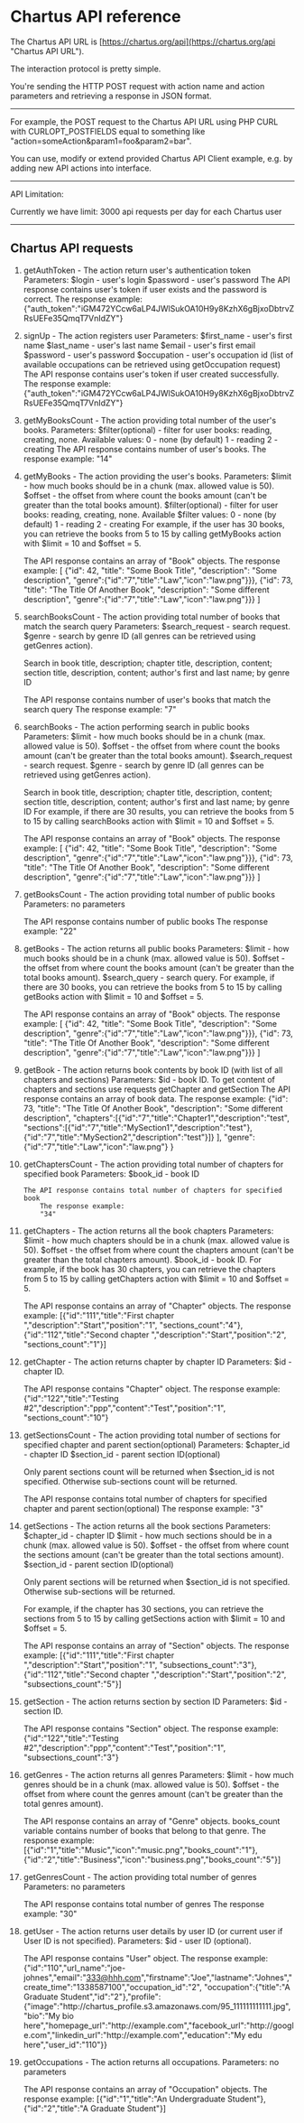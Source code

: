 # Chartus API reference #

The Chartus API URL is [https://chartus.org/api](https://chartus.org/api "Chartus API URL").

The interaction protocol is pretty simple.

You're sending the HTTP POST request with action name and action parameters and retrieving a response in JSON format.

----------

For example, the POST request to the Chartus API URL using PHP CURL with CURLOPT_POSTFIELDS equal to something like "action=someAction&param1=foo&param2=bar".

You can use, modify or extend provided Chartus API Client example, e.g. by adding new API actions into interface.

----------

API Limitation:

Currently we have limit: 3000 api requests per day for each Chartus user

----------

## Chartus API requests ##

1. getAuthToken - The action return user's authentication token
    Parameters:
        $login - user's login
        $password - user's password
    The API response contains user's token if user exists and the password is correct.
        The response example:
    {"auth_token":"iGM472YCcw6aLP4JWlSukOA10H9y8KzhX6gBjxoDbtrvZRsUEFe35QmqT7VnIdZY"}

2. signUp - The action registers user
    Parameters:
        $first_name - user's first name
        $last_name - user's last name
        $email - user's first email
        $password - user's password
        $occupation - user's occupation id (list of available occupations can be retrieved
            using getOccupation request)
    The API response contains user's token if user created successfully.
        The response example:
    {"auth_token":"iGM472YCcw6aLP4JWlSukOA10H9y8KzhX6gBjxoDbtrvZRsUEFe35QmqT7VnIdZY"}

3. getMyBooksCount - The action providing total number of the user's books.
    Parameters:
        $filter(optional) - filter for user books: reading, creating, none.
            Available values:
                0 - none (by default)
                1 - reading
                2 - creating
    The API response contains number of user's books.
        The response example:
        "14"

4. getMyBooks - The action providing the user's books.
	Parameters:
		$limit - how much books should be in a chunk (max. allowed value is 50).
		$offset - the offset from where count the books amount
			(can't be greater than the total books amount).
	    $filter(optional) - filter for user books: reading, creating, none.
            Available $filter values:
                0 - none (by default)
                1 - reading
                2 - creating
	For example, if the user has 30 books, you can retrieve the books from 5 to 15 by calling
	getMyBooks action with $limit = 10 and $offset = 5.

    The API response contains an array of "Book" objects.
        The response example:
        [
            {"id": 42, "title": "Some Book Title", "description": "Some description",
                "genre":{"id":"7","title":"Law","icon":"law.png"}}},
            {"id": 73, "title": "The Title Of Another Book", "description": "Some different description",
                "genre":{"id":"7","title":"Law","icon":"law.png"}}}
        ]

5. searchBooksCount - The action providing total number of books that match the search query
	Parameters:
	    $search_request - search request.
        $genre - search by genre ID (all genres can be retrieved using getGenres action).

	Search in book title, description; chapter title, description, content;
    section title, description, content; author's first and last name; by genre ID

    The API response contains number of user's books that match the search query
        The response example:
        "7"

6. searchBooks - The action performing search in public books
	Parameters:
		$limit - how much books should be in a chunk (max. allowed value is 50).
		$offset - the offset from where count the books amount
			(can't be greater than the total books amount).
	    $search_request - search request.
	    $genre - search by genre ID (all genres can be retrieved using getGenres action).

	Search in book title, description; chapter title, description, content;
    section title, description, content; author's first and last name; by genre ID
	For example, if there are 30 results, you can retrieve the books from 5 to 15 by calling
	searchBooks action with $limit = 10 and $offset = 5.

    The API response contains an array of "Book" objects.
        The response example:
        [
            {"id": 42, "title": "Some Book Title", "description": "Some description",
                "genre":{"id":"7","title":"Law","icon":"law.png"}}},
            {"id": 73, "title": "The Title Of Another Book", "description": "Some different description",
                "genre":{"id":"7","title":"Law","icon":"law.png"}}}
        ]

7. getBooksCount - The action providing total number of public books
	Parameters:
	    no parameters

    The API response contains number of public books
        The response example:
        "22"

8. getBooks - The action returns all public books
	Parameters:
		$limit - how much books should be in a chunk (max. allowed value is 50).
		$offset - the offset from where count the books amount
			(can't be greater than the total books amount).
	    $search_query - search query.
	For example, if there are 30 books, you can retrieve the books from 5 to 15 by calling
	getBooks action with $limit = 10 and $offset = 5.

    The API response contains an array of "Book" objects.
        The response example:
        [
            {"id": 42, "title": "Some Book Title", "description": "Some description",
                "genre":{"id":"7","title":"Law","icon":"law.png"}}},
            {"id": 73, "title": "The Title Of Another Book", "description": "Some different description",
                "genre":{"id":"7","title":"Law","icon":"law.png"}}}
        ]

9. getBook - The action returns book contents by book ID (with list of all chapters and sections)
	Parameters:
	    $id - book ID.
	To get content of chapters and sections use requests getChapter and getSection
    The API response contains an array of book data.
        The response example:
        {"id": 73, "title": "The Title Of Another Book", "description": "Some different description",
            "chapters":[{"id":"7","title":"Chapter1","description":"test",
                "sections":[{"id":"7","title":"MySection1","description":"test"},
                            {"id":"7","title":"MySection2","description":"test"}]}
            ],
            "genre":{"id":"7","title":"Law","icon":"law.png"}
        }

10. getChaptersCount - The action providing total number of chapters for specified book
    Parameters:
        $book_id - book ID

        The API response contains total number of chapters for specified book
            The response example:
            "34"

11. getChapters - The action returns all the book chapters
    Parameters:
        $limit - how much chapters should be in a chunk (max. allowed value is 50).
        $offset - the offset from where count the chapters amount
            (can't be greater than the total chapters amount).
        $book_id - book ID.
    For example, if the book has 30 chapters, you can retrieve the chapters from 5 to 15 by calling
    getChapters action with $limit = 10 and $offset = 5.

    The API response contains an array of "Chapter" objects.
        The response example:
        [{"id":"111","title":"First chapter ","description":"Start","position":"1", "sections_count":"4"},
         {"id":"112","title":"Second chapter ","description":"Start","position":"2", "sections_count":"1"}]

12. getChapter - The action returns chapter by chapter ID
    Parameters:
        $id - chapter ID.

    The API response contains "Chapter" object.
        The response example:
        {"id":"122","title":"Testing #2","description":"ppp","content":"Test","position":"1", "sections_count":"10"}

13. getSectionsCount - The action providing total number of sections for specified chapter and parent section(optional)
    Parameters:
        $chapter_id - chapter ID
        $section_id - parent section ID(optional)

    Only parent sections count will be returned when $section_id is not specified.
    Otherwise sub-sections count will be returned.

    The API response contains total number of chapters for specified chapter and parent section(optional)
            The response example:
            "3"

14. getSections - The action returns all the book sections
    Parameters:
        $chapter_id - chapter ID
        $limit - how much sections should be in a chunk (max. allowed value is 50).
        $offset - the offset from where count the sections amount
            (can't be greater than the total sections amount).
        $section_id - parent section ID(optional)

    Only parent sections will be returned when $section_id is not specified.
    Otherwise sub-sections will be returned.

    For example, if the chapter has 30 sections, you can retrieve the sections from 5 to 15 by calling
    getSections action with $limit = 10 and $offset = 5.

    The API response contains an array of "Section" objects.
        The response example:
        [{"id":"111","title":"First chapter ","description":"Start","position":"1", "subsections_count":"3"},
         {"id":"112","title":"Second chapter ","description":"Start","position":"2", "subsections_count":"5"}]

15. getSection - The action returns section by section ID
    Parameters:
        $id - section ID.

    The API response contains "Section" object.
        The response example:
        {"id":"122","title":"Testing #2","description":"ppp","content":"Test","position":"1", "subsections_count":"3"}

16. getGenres - The action returns all genres
    Parameters:
        $limit - how much genres should be in a chunk (max. allowed value is 50).
        $offset - the offset from where count the genres amount
            (can't be greater than the total genres amount).

    The API response contains an array of "Genre" objects.
    books_count variable contains number of books that belong to that genre.
        The response example:
        [{"id":"1","title":"Music","icon":"music.png","books_count":"1"},{"id":"2","title":"Business","icon":"business.png","books_count":"5"}]

17. getGenresCount - The action providing total number of genres
    Parameters:
	    no parameters

    The API response contains total number of genres
            The response example:
            "30"

18. getUser - The action returns user details by user ID (or current user if User ID is not specified).
    Parameters:
        $id - user ID (optional).

    The API response contains "User" object.
        The response example:
        {"id":"110","url_name":"joe-johnes","email":"333@hhh.com","firstname":"Joe","lastname":"Johnes","create_time":"1338587100","occupation_id":"2",
            "occupation":{"title":"A Graduate Student","id":"2"},"profile":{"image":"http:\/\/chartus_profile.s3.amazonaws.com\/95_111111111111.jpg",
                "bio":"My bio here","homepage_url":"http:\/\/example.com","facebook_url":"http:\/\/google.com","linkedin_url":"http:\/\/example.com","education":"My edu here","user_id":"110"}}

19. getOccupations - The action returns all occupations.
    Parameters:
	    no parameters

    The API response contains an array of "Occupation" objects.
         The response example:
         [{"id":"1","title":"An Undergraduate Student"},{"id":"2","title":"A Graduate Student"}]